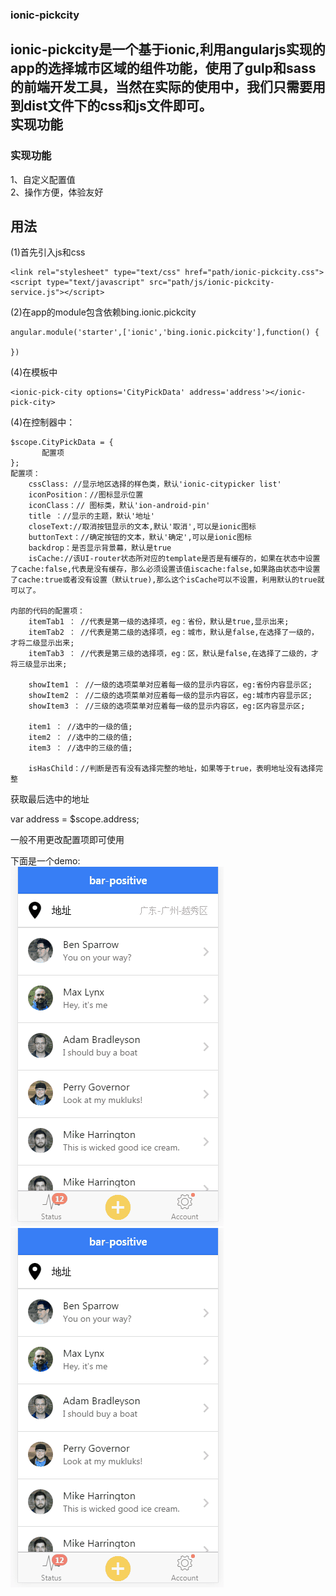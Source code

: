 ### ionic-pickcity        
####
ionic-pickcity是一个基于ionic,利用angularjs实现的app的选择城市区域的组件功能，使用了gulp和sass的前端开发工具，当然在实际的使用中，我们只需要用到dist文件下的css和js文件即可。             
实现功能
------
### 实现功能    
1、自定义配置值            
2、操作方便，体验友好      

用法
------
(1)首先引入js和css       
         
```
<link rel="stylesheet" type="text/css" href="path/ionic-pickcity.css">          
<script type="text/javascript" src="path/js/ionic-pickcity-service.js"></script>       
```  
(2)在app的module包含依赖bing.ionic.pickcity                 
```   
angular.module('starter',['ionic','bing.ionic.pickcity'],function() {           

})
```	
(4)在模板中    
```
<ionic-pick-city options='CityPickData' address='address'></ionic-pick-city>
```
(4)在控制器中：
``` 
$scope.CityPickData = {      
       配置项
};
配置项：                
	cssClass: //显示地区选择的样色类，默认'ionic-citypicker list'       
	iconPosition：//图标显示位置       
	iconClass：// 图标类，默认'ion-android-pin'
	title ：//显示的主题，默认'地址'
	closeText://取消按钮显示的文本,默认'取消',可以是ionic图标
	buttonText：//确定按钮的文本，默认'确定',可以是ionic图标
	backdrop：是否显示背景幕，默认是true
	isCache://该UI-router状态所对应的template是否是有缓存的，如果在状态中设置了cache:false,代表是没有缓存，那么必须设置该值iscache:false,如果路由状态中设置了cache:true或者没有设置（默认true),那么这个isCache可以不设置，利用默认的true就可以了。

内部的代码的配置项：
	itemTab1 ： //代表是第一级的选择项，eg：省份，默认是true,显示出来;
	itemTab2 ： //代表是第二级的选择项，eg：城市，默认是false,在选择了一级的，才将二级显示出来;
	itemTab3 ： //代表是第三级的选择项，eg：区，默认是false,在选择了二级的，才将三级显示出来;

	showItem1 ： //一级的选项菜单对应着每一级的显示内容区，eg:省份内容显示区;
	showItem2 ： //二级的选项菜单对应着每一级的显示内容区，eg:城市内容显示区;
	showItem3 ： //三级的选项菜单对应着每一级的显示内容区，eg:区内容显示区;
	
	item1 ： //选中的一级的值;
	item2 ： //选中的二级的值;
	item3 ： //选中的三级的值;

	isHasChild：//判断是否有没有选择完整的地址，如果等于true，表明地址没有选择完整
```
获取最后选中的地址     

var address = $scope.address;

一般不用更改配置项即可使用    

下面是一个demo:     
![pickcity1](/demo/test1.gif "pickcity1")       
![pickcity2](/demo/test2.gif "pickcity2")         

         
     
